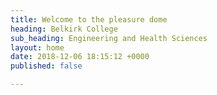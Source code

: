 ```yaml
---
title: Welcome to the pleasure dome
heading: Belkirk College
sub_heading: Engineering and Health Sciences
layout: home
date: 2018-12-06 18:15:12 +0000
published: false

---
```


